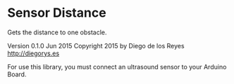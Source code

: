 Sensor Distance
============
Gets the distance to one obstacle.

Version 0.1.0 Jun 2015
Copyright 2015 by Diego de los Reyes http://diegorys.es

For use this library, you must connect an ultrasound sensor
to your Arduino Board.
